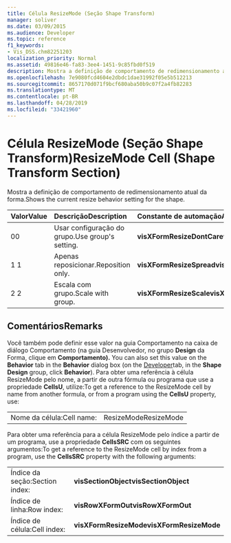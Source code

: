 ```yaml
---
title: Célula ResizeMode (Seção Shape Transform)
manager: soliver
ms.date: 03/09/2015
ms.audience: Developer
ms.topic: reference
f1_keywords:
- Vis_DSS.chm82251203
localization_priority: Normal
ms.assetid: 49816e46-fa83-3ee4-1451-9c85fbd0f519
description: Mostra a definição de comportamento de redimensionamento atual da forma.
ms.openlocfilehash: 7e9080fcd4604e2dbdc1dae31992f05e5b512213
ms.sourcegitcommit: 8657170d071f9bcf680aba50b9c07f2a4fb82283
ms.translationtype: MT
ms.contentlocale: pt-BR
ms.lasthandoff: 04/28/2019
ms.locfileid: "33421960"
---
```

# <a name="resizemode-cell-shape-transform-section"></a><span data-ttu-id="2a97f-103">Célula ResizeMode (Seção Shape Transform)</span><span class="sxs-lookup"><span data-stu-id="2a97f-103">ResizeMode Cell (Shape Transform Section)</span></span>

<span data-ttu-id="2a97f-104">Mostra a definição de comportamento de redimensionamento atual da forma.</span><span class="sxs-lookup"><span data-stu-id="2a97f-104">Shows the current resize behavior setting for the shape.</span></span>
  
|<span data-ttu-id="2a97f-105">**Valor**</span><span class="sxs-lookup"><span data-stu-id="2a97f-105">**Value**</span></span>|<span data-ttu-id="2a97f-106">**Descrição**</span><span class="sxs-lookup"><span data-stu-id="2a97f-106">**Description**</span></span>|<span data-ttu-id="2a97f-107">**Constante de automação**</span><span class="sxs-lookup"><span data-stu-id="2a97f-107">**Automation constant**</span></span>|
|:-----|:-----|:-----|
|<span data-ttu-id="2a97f-108">0</span><span class="sxs-lookup"><span data-stu-id="2a97f-108">0</span></span>  <br/> |<span data-ttu-id="2a97f-109">Usar configuração do grupo.</span><span class="sxs-lookup"><span data-stu-id="2a97f-109">Use group's setting.</span></span>  <br/> |<span data-ttu-id="2a97f-110">**visXFormResizeDontCare**</span><span class="sxs-lookup"><span data-stu-id="2a97f-110">**visXFormResizeDontCare**</span></span> <br/> |
|<span data-ttu-id="2a97f-111">1 </span><span class="sxs-lookup"><span data-stu-id="2a97f-111">1</span></span>  <br/> |<span data-ttu-id="2a97f-112">Apenas reposicionar.</span><span class="sxs-lookup"><span data-stu-id="2a97f-112">Reposition only.</span></span>  <br/> |<span data-ttu-id="2a97f-113">**visXFormResizeSpread**</span><span class="sxs-lookup"><span data-stu-id="2a97f-113">**visXFormResizeSpread**</span></span> <br/> |
|<span data-ttu-id="2a97f-114">2 </span><span class="sxs-lookup"><span data-stu-id="2a97f-114">2</span></span>  <br/> |<span data-ttu-id="2a97f-115">Escala com grupo.</span><span class="sxs-lookup"><span data-stu-id="2a97f-115">Scale with group.</span></span>  <br/> |<span data-ttu-id="2a97f-116">**visXFormResizeScale**</span><span class="sxs-lookup"><span data-stu-id="2a97f-116">**visXFormResizeScale**</span></span> <br/> |
   
## <a name="remarks"></a><span data-ttu-id="2a97f-117">Comentários</span><span class="sxs-lookup"><span data-stu-id="2a97f-117">Remarks</span></span>

<span data-ttu-id="2a97f-118">Você também pode definir esse valor  na guia Comportamento [](run-in-developer-mode-display-the-developer-tab.md)na caixa de diálogo Comportamento (na guia Desenvolvedor, no grupo **Design** da Forma, clique em **Comportamento).** </span><span class="sxs-lookup"><span data-stu-id="2a97f-118">You can also set this value on the **Behavior** tab in the **Behavior** dialog box (on the [Developer](run-in-developer-mode-display-the-developer-tab.md)tab, in the **Shape Design** group, click **Behavior**).</span></span> <span data-ttu-id="2a97f-119">Para obter uma referência à célula ResizeMode pelo nome, a partir de outra fórmula ou programa que use a propriedade **CellsU**, utilize:</span><span class="sxs-lookup"><span data-stu-id="2a97f-119">To get a reference to the ResizeMode cell by name from another formula, or from a program using the **CellsU** property, use:</span></span> 
  
|||
|:-----|:-----|
|<span data-ttu-id="2a97f-120">Nome da célula:</span><span class="sxs-lookup"><span data-stu-id="2a97f-120">Cell name:</span></span>  <br/> |<span data-ttu-id="2a97f-121">ResizeMode</span><span class="sxs-lookup"><span data-stu-id="2a97f-121">ResizeMode</span></span>  <br/> |
   
<span data-ttu-id="2a97f-122">Para obter uma referência para a célula ResizeMode pelo índice a partir de um programa, use a propriedade **CellsSRC** com os seguintes argumentos:</span><span class="sxs-lookup"><span data-stu-id="2a97f-122">To get a reference to the ResizeMode cell by index from a program, use the **CellsSRC** property with the following arguments:</span></span> 
  
|||
|:-----|:-----|
|<span data-ttu-id="2a97f-123">Índice da seção:</span><span class="sxs-lookup"><span data-stu-id="2a97f-123">Section index:</span></span>  <br/> |<span data-ttu-id="2a97f-124">**visSectionObject**</span><span class="sxs-lookup"><span data-stu-id="2a97f-124">**visSectionObject**</span></span> <br/> |
|<span data-ttu-id="2a97f-125">Índice de linha:</span><span class="sxs-lookup"><span data-stu-id="2a97f-125">Row index:</span></span>  <br/> |<span data-ttu-id="2a97f-126">**visRowXFormOut**</span><span class="sxs-lookup"><span data-stu-id="2a97f-126">**visRowXFormOut**</span></span> <br/> |
|<span data-ttu-id="2a97f-127">Índice de célula:</span><span class="sxs-lookup"><span data-stu-id="2a97f-127">Cell index:</span></span>  <br/> |<span data-ttu-id="2a97f-128">**visXFormResizeMode**</span><span class="sxs-lookup"><span data-stu-id="2a97f-128">**visXFormResizeMode**</span></span> <br/> |
   

